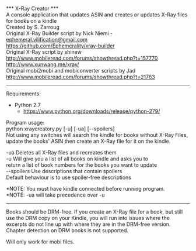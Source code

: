 *** X-Ray Creator ***  
A console application that updates ASIN and creates or updates X-Ray files for books on a kindle  
Created by S. Zarroug  
Original X-Ray Builder script  by Nick Niemi - ephemeral.vilification@gmail.com  
https://github.com/Ephemerality/xray-builder  
Original X-Ray script by shinew  
http://www.mobileread.com/forums/showthread.php?t=157770  
http://www.xunwang.me/xray/  
Original mobi2mobi and mobiconverter scripts by Jad  
http://www.mobileread.com/forums/showthread.php?t=21763  
  
**********************
   
Requirements:  
* Python 2.7  
  * https://www.python.org/downloads/release/python-279/  
  
Program usage:  
python xraycreatory.py [-u] [-ua] [--spoilers]  
Not using any switches will search the kindle for books without X-Ray Files,  
update the books' ASIN then create an X-Ray file for it on the kindle.  
  
-ua				Deletes all X-Ray files and recreates them  
-u 				Will give you a list of all books on kindle and asks you to  
				return a list of book numbers for the books you want to update  
--spoilers		Use descriptions that contain spoilers  
				Default behaviour is to use spoiler-free descriptions  

*NOTE: You must have kindle connected before running program.  
*NOTE: -ua will take precedence over -u  
  
**********************
  
Books should be DRM-free. If you create an X-Ray file for a book, but still use the DRM copy on your Kindle, you will run into issues where the excerpts do not line up with where they are in the DRM-free version. Chapter detection on DRM books is not supported.  
  
Will only work for mobi files.  
